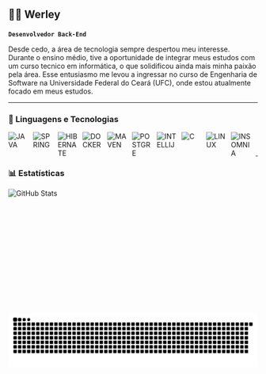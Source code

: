 ## 👨‍💻 Werley

**`Desenvolvedor Back-End`**

Desde cedo, a área de tecnologia sempre despertou meu interesse. Durante o ensino médio, tive a oportunidade de integrar meus estudos com um curso tecnico em informática, o que solidificou ainda mais minha paixão pela área. Esse entusiasmo me levou a ingressar no curso de Engenharia de Software na Universidade Federal do Ceará (UFC), onde estou atualmente focado em meus estudos.

---

### 🤖 Linguagens e Tecnologias
<p>
   <img
     align="left"
     alt="JAVA"
     title="JAVA"
     width="40px"
     style="padding-right: 10px;"
     src="https://cdn.jsdelivr.net/gh/devicons/devicon@latest/icons/java/java-original.svg"
   />
   <img
     align="left"
     alt="SPRING"
     title="SPRING"
     width="40px"
     style="padding-right: 10px;"
     src="https://cdn.jsdelivr.net/gh/devicons/devicon@latest/icons/spring/spring-original.svg"
   />
   <img
     align="left"
     alt="HIBERNATE"
     title="HIBERNATE"
     width="40px"
     style="padding-right: 10px;"
     src="https://cdn.jsdelivr.net/gh/devicons/devicon@latest/icons/hibernate/hibernate-original.svg"
   />
   <img
     align="left"
     alt="DOCKER"
     title="DOCKER"
     width="40px"
     style="padding-right: 10px;"
     src="https://cdn.jsdelivr.net/gh/devicons/devicon@latest/icons/docker/docker-original.svg"
   />
   <img
     align="left"
     alt="MAVEN"
     title="MAVEN"
     width="40px"
     style="padding-right: 10px;"
     src="https://cdn.jsdelivr.net/gh/devicons/devicon@latest/icons/maven/maven-original.svg"
   />
   <img
     align="left"
     alt="POSTGRE"
     title="POSTGRE"
     width="40px"
     style="padding-right: 10px;"
     src="https://cdn.jsdelivr.net/gh/devicons/devicon@latest/icons/postgresql/postgresql-original.svg"
   />
   <img
     align="left"
     alt="INTELLIJ"
     title="INTELLIJ"
     width="40px"
     style="padding-right: 10px;"
     src="https://cdn.jsdelivr.net/gh/devicons/devicon@latest/icons/intellij/intellij-original.svg"
   />
   <img
     align="left"
     alt="C"
     title="C"
     width="40px"
     style="padding-right: 10px;"
     src="https://cdn.jsdelivr.net/gh/devicons/devicon@latest/icons/c/c-original.svg"
   />
   <img
     align="left"
     alt="LINUX"
     title="LINUX"
     width="40px"
     style="padding-right: 10px;"
     src="https://cdn.jsdelivr.net/gh/devicons/devicon@latest/icons/linux/linux-original.svg"
   />
   <img
     align="left"
     alt="INSOMNIA"
     title="INSOMNIA"
     width="40px"
     style="padding-right: 10px;"
     src="https://cdn.jsdelivr.net/gh/devicons/devicon@latest/icons/insomnia/insomnia-original.svg"
   />
</p>

<br/>
<br/>

---

### 📊 Estatísticas
<p>
  <img 
    align="left" 
    alt="GitHub Stats" 
    height="250" 
    style="padding-right: 10px;" 
    src="https://github-readme-stats.vercel.app/api?username=Werley-08&show_icons=true&theme=tokyonight&include_all_commits=true&locale=pt-br" 
  />
</p>

<picture align="center">
  <source media="(prefers-color-scheme: dark)" srcset="https://raw.githubusercontent.com/Werley-08/Werley-08/output/github-contribution-grid-snake-dark.svg">
  <source media="(prefers-color-scheme: light)" srcset="https://raw.githubusercontent.com/Werley-08/Werley-08/output/github-contribution-grid-snake-dark.svg">
  <img align="center" alt="github contribution grid snake animation" src="https://raw.githubusercontent.com/Werley-08/Werley-08/output/github-contribution-grid-snake.svg">
</picture>
